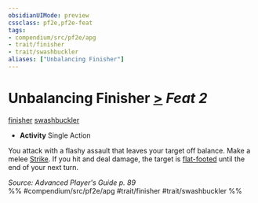 ```yaml
---
obsidianUIMode: preview
cssclass: pf2e,pf2e-feat
tags:
- compendium/src/pf2e/apg
- trait/finisher
- trait/swashbuckler
aliases: ["Unbalancing Finisher"]
---
```

# Unbalancing Finisher  [>](/rules/core-rulebook/chapter-9-playing-the-game.md#Actions "Single Action") *Feat 2*  
[finisher](/rules/traits/finisher-apg.md)  [swashbuckler](/rules/traits/swashbuckler-apg.md)  

- **Activity** Single Action

You attack with a flashy assault that leaves your target off balance. Make a melee [Strike](/rules/actions/strike.md). If you hit and deal damage, the target is [flat-footed](/rules/conditions.md#Flat-footed) until the end of your next turn.

*Source: Advanced Player's Guide p. 89*  
%% #compendium/src/pf2e/apg #trait/finisher #trait/swashbuckler %%